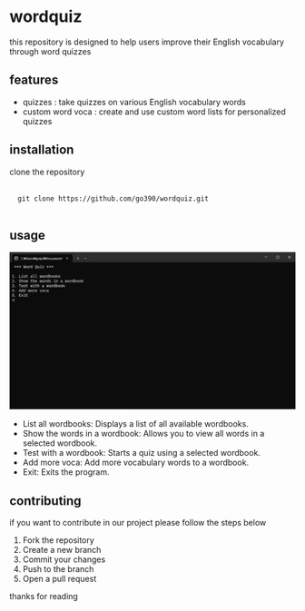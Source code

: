 # wordquiz

this repository is designed to help users improve their English vocabulary through word quizzes

## features

* quizzes : take quizzes on various English vocabulary words
* custom word voca : create and use custom word lists for personalized quizzes

## installation

clone the repository

<pre>
<code>
  git clone https://github.com/go390/wordquiz.git
</code>
</pre>

## usage

![Alt text](https://github.com/go390/wordquiz/blob/main/image.png?raw=true)

* List all wordbooks: Displays a list of all available wordbooks.
* Show the words in a wordbook: Allows you to view all words in a selected wordbook.
* Test with a wordbook: Starts a quiz using a selected wordbook.
* Add more voca: Add more vocabulary words to a wordbook.
* Exit: Exits the program.

## contributing

if you want to contribute in our project please follow the steps below

1. Fork the repository
2. Create a new branch
3. Commit your changes
4. Push to the branch
5. Open a pull request

thanks for reading
